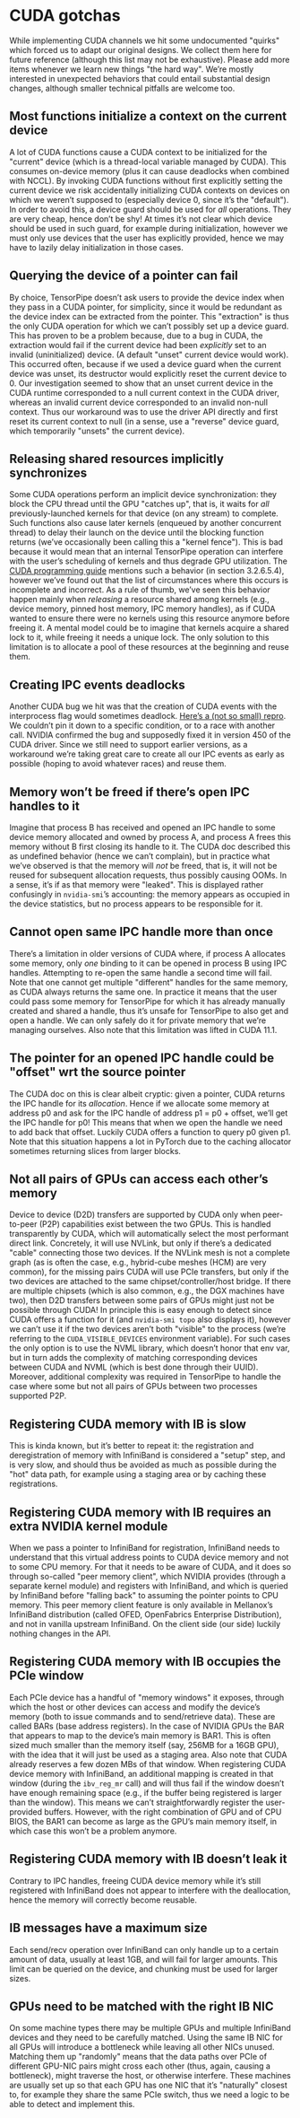 # CUDA gotchas

While implementing CUDA channels we hit some undocumented "quirks" which forced us to adapt our original designs. We collect them here for future reference (although this list may not be exhaustive). Please add more items whenever we learn new things "the hard way". We’re mostly interested in unexpected behaviors that could entail substantial design changes, although smaller technical pitfalls are welcome too.

## Most functions initialize a context on the current device

A lot of CUDA functions cause a CUDA context to be initialized for the "current" device (which is a thread-local variable managed by CUDA). This consumes on-device memory (plus it can cause deadlocks when combined with NCCL). By invoking CUDA functions without first explicitly setting the current device we risk accidentally initializing CUDA contexts on devices on which we weren’t supposed to (especially device 0, since it’s the "default"). In order to avoid this, a device guard should be used for *all* operations. They are very cheap, hence don’t be shy! At times it’s not clear which device should be used in such guard, for example during initialization, however we must only use devices that the user has explicitly provided, hence we may have to lazily delay initialization in those cases.

## Querying the device of a pointer can fail

By choice, TensorPipe doesn’t ask users to provide the device index when they pass in a CUDA pointer, for simplicity, since it would be redundant as the device index can be extracted from the pointer. This "extraction" is thus the only CUDA operation for which we can’t possibly set up a device guard. This has proven to be a problem because, due to a bug in CUDA, the extraction would fail if the current device had been *explicitly* set to an invalid (uninitialized) device. (A default "unset" current device would work). This occurred often, because if we used a device guard when the current device was unset, its destructor would explicitly reset the current device to 0. Our investigation seemed to show that an unset current device in the CUDA runtime corresponded to a null current context in the CUDA driver, whereas an invalid current device corresponded to an invalid non-null context. Thus our workaround was to use the driver API directly and first reset its current context to null (in a sense, use a "reverse" device guard, which temporarily "unsets" the current device).

## Releasing shared resources implicitly synchronizes

Some CUDA operations perform an implicit device synchronization: they block the CPU thread until the GPU "catches up", that is, it waits for *all* previously-launched kernels for that device (on any stream) to complete. Such functions also cause later kernels (enqueued by another concurrent thread) to delay their launch on the device until the blocking function returns (we’ve occasionally been calling this a "kernel fence"). This is bad because it would mean that an internal TensorPipe operation can interfere with the user’s scheduling of kernels and thus degrade GPU utilization. The [CUDA programming guide](https://docs.nvidia.com/cuda/cuda-c-programming-guide/index.html#implicit-synchronization) mentions such a behavior (in section 3.2.6.5.4), however we’ve found out that the list of circumstances where this occurs is incomplete and incorrect. As a rule of thumb, we’ve seen this behavior happen mainly when *releasing* a resource shared among kernels (e.g., device memory, pinned host memory, IPC memory handles), as if CUDA wanted to ensure there were no kernels using this resource anymore before freeing it. A mental model could be to imagine that kernels acquire a shared lock to it, while freeing it needs a unique lock. The only solution to this limitation is to allocate a pool of these resources at the beginning and reuse them.

## Creating IPC events deadlocks

Another CUDA bug we hit was that the creation of CUDA events with the interprocess flag would sometimes deadlock. [Here’s a (not so small) repro](https://gist.github.com/lw/f34836416e7674bbdda8b4925c2999f2). We couldn’t pin it down to a specific condition, or to a race with another call. NVIDIA confirmed the bug and supposedly fixed it in version 450 of the CUDA driver. Since we still need to support earlier versions, as a workaround we’re taking great care to create all our IPC events as early as possible (hoping to avoid whatever races) and reuse them.

## Memory won’t be freed if there’s open IPC handles to it

Imagine that process B has received and opened an IPC handle to some device memory allocated and owned by process A, and process A frees this memory without B first closing its handle to it. The CUDA doc described this as undefined behavior (hence we can’t complain), but in practice what we’ve observed is that the memory will *not* be freed, that is, it will not be reused for subsequent allocation requests, thus possibly causing OOMs. In a sense, it’s if as that memory were "leaked". This is displayed rather confusingly in `nvidia-smi`’s accounting: the memory appears as occupied in the device statistics, but no process appears to be responsible for it.

## Cannot open same IPC handle more than once

There’s a limitation in older versions of CUDA where, if process A allocates some memory, only *one* binding to it can be opened in process B using IPC handles. Attempting to re-open the same handle a second time will fail. Note that one cannot get multiple "different" handles for the same memory, as CUDA always returns the same one. In practice it means that the user could pass some memory for TensorPipe for which it has already manually created and shared a handle, thus it’s unsafe for TensorPipe to also get and open a handle. We can only safely do it for private memory that we’re managing ourselves. Also note that this limitation was lifted in CUDA 11.1.

## The pointer for an opened IPC handle could be "offset" wrt the source pointer

The CUDA doc on this is clear albeit cryptic: given a pointer, CUDA returns the IPC handle for its *allocation*. Hence if we allocate some memory at address p0 and ask for the IPC handle of address p1 = p0 + offset, we’ll get the IPC handle for p0! This means that when we open the handle we need to add back that offset. Luckily CUDA offers a function to query p0 given p1. Note that this situation happens a lot in PyTorch due to the caching allocator sometimes returning slices from larger blocks.

## Not all pairs of GPUs can access each other’s memory

Device to device (D2D) transfers are supported by CUDA only when peer-to-peer (P2P) capabilities exist between the two GPUs. This is handled transparently by CUDA, which will automatically select the most performant direct link. Concretely, it will use NVLink, but only if there’s a dedicated "cable" connecting those two devices. If the NVLink mesh is not a complete graph (as is often the case, e.g., hybrid-cube meshes (HCM) are very common), for the missing pairs CUDA will use PCIe transfers, but only if the two devices are attached to the same chipset/controller/host bridge. If there are multiple chipsets (which is also common, e.g., the DGX machines have two), then D2D transfers between some pairs of GPUs might just not be possible through CUDA! In principle this is easy enough to detect since CUDA offers a function for it (and `nvidia-smi topo` also displays it), however we can’t use it if the two devices aren’t both "visible" to the process (we’re referring to the `CUDA_VISIBLE_DEVICES` environment variable). For such cases the only option is to use the NVML library, which doesn’t honor that env var, but in turn adds the complexity of matching corresponding devices between CUDA and NVML (which is best done through their UUID). Moreover, additional complexity was required in TensorPipe to handle the case where some but not all pairs of GPUs between two processes supported P2P.

## Registering CUDA memory with IB is slow

This is kinda known, but it’s better to repeat it: the registration and deregistration of memory with InfiniBand is considered a "setup" step, and is very slow, and should thus be avoided as much as possible during the "hot" data path, for example using a staging area or by caching these registrations.

## Registering CUDA memory with IB requires an extra NVIDIA kernel module

When we pass a pointer to InfiniBand for registration, InfiniBand needs to understand that this virtual address points to CUDA device memory and not to some CPU memory. For that it needs to be aware of CUDA, and it does so through so-called "peer memory client", which NVIDIA provides (through a separate kernel module) and registers with InfiniBand, and which is queried by InfiniBand before "falling back" to assuming the pointer points to CPU memory. This peer memory client feature is only available in Mellanox’s InfiniBand distribution (called OFED, OpenFabrics Enterprise Distribution), and not in vanilla upstream InfiniBand. On the client side (our side) luckily nothing changes in the API.

## Registering CUDA memory with IB occupies the PCIe window

Each PCIe device has a handful of "memory windows" it exposes, through which the host or other devices can access and modify the device’s memory (both to issue commands and to send/retrieve data). These are called BARs (base address registers). In the case of NVIDIA GPUs the BAR that appears to map to the device’s main memory is BAR1. This is often sized much smaller than the memory itself (say, 256MB for a 16GB GPU), with the idea that it will just be used as a staging area. Also note that CUDA already reserves a few dozen MBs of that window. When registering CUDA device memory with InfiniBand, an additional mapping is created in that window (during the `ibv_reg_mr` call) and will thus fail if the window doesn’t have enough remaining space (e.g., if the buffer being registered is larger than the window). This means we can’t straightforwardly register the user-provided buffers. However, with the right combination of GPU and of CPU BIOS, the BAR1 can become as large as the GPU’s main memory itself, in which case this won’t be a problem anymore.

## Registering CUDA memory with IB doesn’t leak it

Contrary to IPC handles, freeing CUDA device memory while it’s still registered with InfiniBand does not appear to interfere with the deallocation, hence the memory will correctly become reusable.

## IB messages have a maximum size

Each send/recv operation over InfiniBand can only handle up to a certain amount of data, usually at least 1GB, and will fail for larger amounts. This limit can be queried on the device, and chunking must be used for larger sizes.

## GPUs need to be matched with the right IB NIC

On some machine types there may be multiple GPUs and multiple InfiniBand devices and they need to be carefully matched. Using the same IB NIC for all GPUs will introduce a bottleneck while leaving all other NICs unused. Matching them up "randomly" means that the data paths over PCIe of different GPU-NIC pairs might cross each other (thus, again, causing a bottleneck), might traverse the host, or otherwise interfere. These machines are usually set up so that each GPU has one NIC that it’s "naturally" closest to, for example they share the same PCIe switch, thus we need a logic to be able to detect and implement this.
